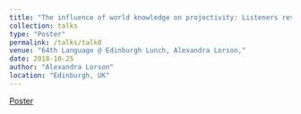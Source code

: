 ```yaml
---
title: "The influence of world knowledge on projectivity: Listeners revise their gender stereotypes when processing presuppositions triggered by 'stop'"
collection: talks
type: "Poster"
permalink: /talks/talk0
venue: "64th Language @ Edinburgh Lunch, Alexandra Lorson,"
date: 2018-10-25
author: "Alexandra Lorson"
location: "Edinburgh, UK"
---
```


[Poster](http://alex-lorson.github.io/files/main.pdf)
